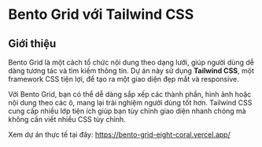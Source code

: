 # Bento Grid với Tailwind CSS

## Giới thiệu

Bento Grid là một cách tổ chức nội dung theo dạng lưới, giúp người dùng dễ dàng tương tác và tìm kiếm thông tin. Dự án này sử dụng **Tailwind CSS**, một framework CSS tiện lợi, để tạo ra một giao diện đẹp mắt và responsive.

Với Bento Grid, bạn có thể dễ dàng sắp xếp các thành phần, hình ảnh hoặc nội dung theo các ô, mang lại trải nghiệm người dùng tốt hơn. Tailwind CSS cung cấp nhiều lớp tiện ích giúp bạn tùy chỉnh giao diện nhanh chóng mà không cần viết nhiều CSS tùy chỉnh.

Xem dự án thực tế tại đây: https://bento-grid-eight-coral.vercel.app/